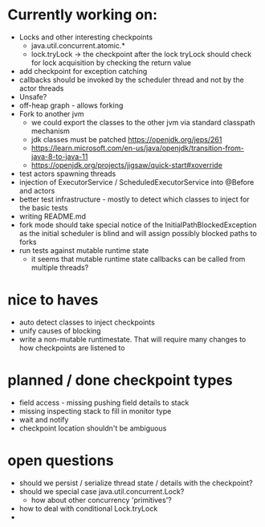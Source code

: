 # Currently working on:
- Locks and other interesting checkpoints
  - java.util.concurrent.atomic.*
  - lock.tryLock -> the checkpoint after the lock tryLock should check for lock acquisition by checking the return value
- add checkpoint for exception catching
- callbacks should be invoked by the scheduler thread and not by the actor threads
- Unsafe?
- off-heap graph - allows forking
- Fork to another jvm
  - we could export the classes to the other jvm via standard classpath mechanism
  - jdk classes must be patched https://openjdk.org/jeps/261
  - https://learn.microsoft.com/en-us/java/openjdk/transition-from-java-8-to-java-11
  - https://openjdk.org/projects/jigsaw/quick-start#xoverride
- test actors spawning threads
- injection of ExecutorService / ScheduledExecutorService into @Before and actors
- better test infrastructure - mostly to detect which classes to inject for the basic tests
- writing README.md
- fork mode should take special notice of the  InitialPathBlockedException as the initial scheduler is blind and will assign possibly blocked paths to forks
- run tests against mutable runtime state
  - it seems that mutable runtime state callbacks can be called from multiple threads?

# nice to haves
- auto detect classes to inject checkpoints
- unify causes of blocking
- write a non-mutable runtimestate. That will require many changes to how checkpoints are listened to

# planned / done checkpoint types
- field access - missing pushing field details to stack
- missing inspecting stack to fill in monitor type
- wait and notify
- checkpoint location shouldn't be ambiguous

# open questions
- should we persist / serialize thread state / details with the checkpoint?
- should we special case java.util.concurrent.Lock?
  - how about other concurrency 'primitives'?
- how to deal with conditional Lock.tryLock
- 